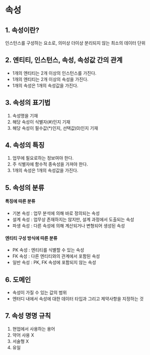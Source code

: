 # 속성
## 1. 속성이란?
인스턴스를 구성하는 요소로, 의미상 더이상 분리되지 않는 최소의 데이터 단위

## 2. 엔티티, 인스턴스, 속성, 속성값 간의 관계
- 1개의 엔티티는 2개 이상의 인스턴스를 가진다.
- 1개의 엔티티는 2개 이상의 속성을 가진다.
- 1개의 속성은 1개의 속성값을 가진다.

## 3. 속성의 표기법
1. 속성명을 기재
2. 해당 속성이 식별자(#)인지 기재
3. 해당 속성이 필수값(*)인지, 선택값(0)인지 기재

## 4. 속성의 특징
1. 업무에 필요로하는 정보여야 한다.
2. 주 식별자에 함수적 종속성을 가져야 한다.
3. 1개의 속성은 1개의 속성값을 가진다.

## 5. 속성의 분류
#### 특징에 따른 분류
- 기본 속성 : 업무 분석에 의해 바로 정의되는 속성
- 설계 속성 : 업무상 존재하지는 않지만, 설계 과정에서 도출되는 속성
- 파생 속성 : 다른 속성에 의해 계산되거나 변형되어 생성된 속성

#### 엔티티 구성 방식에 따른 분류
- PK 속성 : 엔티티를 식별할 수 있는 속성
- FK 속성 : 다른 엔티티와의 관계에서 포함된 속성
- 일반 속성 : PK, FK 속성에 포함되지 않는 속성

## 6. 도메인
- 속성이 가질 수 있는 값의 범위
- 엔터디 내에서 속성에 대한 데이터 타입과 그리고 제약사항을 지정하는 것

## 7. 속성 명명 규칙
1. 현업에서 사용하는 용어
2. 약어 사용 X
3. 서술형 X
4. 유일
